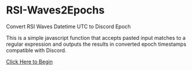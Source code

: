 # RSI-Waves2Epochs
Convert RSI Waves Datetime UTC to Discord Epoch

This is a simple javascript function that accepts pasted input matches to a regular expression and outputs the results in converted epoch timestamps compatible with Discord.

[Click Here to Begin](/index.html)
